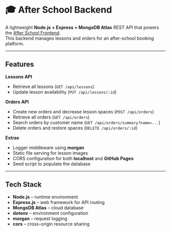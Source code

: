 # 🎓 After School Backend

A lightweight **Node.js + Express + MongoDB Atlas** REST API that powers the [After School Frontend](https://przemyslawgromiec.github.io/after-school-frontend/).  
This backend manages lessons and orders for an after-school booking platform.

---

## Features

 **Lessons API**
- Retrieve all lessons (`GET /api/lessons`)
- Update lesson availability (`PUT /api/lessons/:id`)

 **Orders API**
- Create new orders and decrease lesson spaces (`POST /api/orders`)
- Retrieve all orders (`GET /api/orders`)
- Search orders by customer name (`GET /api/orders/summary?name=...`)
- Delete orders and restore spaces (`DELETE /api/orders/:id`)

 **Extras**
- Logger middleware using **morgan**
- Static file serving for lesson images
- CORS configuration for both **localhost** and **GitHub Pages**
- Seed script to populate the database

---

##  Tech Stack
- **Node.js** – runtime environment  
- **Express.js** – web framework for API routing  
- **MongoDB Atlas** – cloud database  
- **dotenv** – environment configuration  
- **morgan** – request logging  
- **cors** – cross-origin resource sharing  